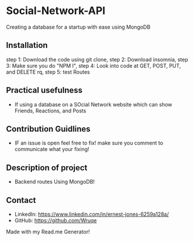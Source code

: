 # Social-Network-API
Creating a database for a startup with ease using MongoDB

  ## Installation
  step 1: Download the code using git clone, step 2:  Download insomnia,
  step 3: Make sure you do "NPM I", step 4: Look into code at GET, POST, PUT, and DELETE rq, step 5: test Routes
  
  ## Practical usefulness
  -  If using a database on a SOcial Network website which can show Friends, Reactions, and Posts
  
  ## Contribution Guidlines
  - IF an issue is open feel free to fix! make sure you  comment to communicate what your fixing!
  
  ## Description of project
  -  Backend routes Using MongoDB!
  
  ## Contact
  - LinkedIn: https://www.linkedin.com/in/ernest-jones-6259a128a/
  - GitHub: https://github.com/Wruqe

Made with my Read.me Generator!
